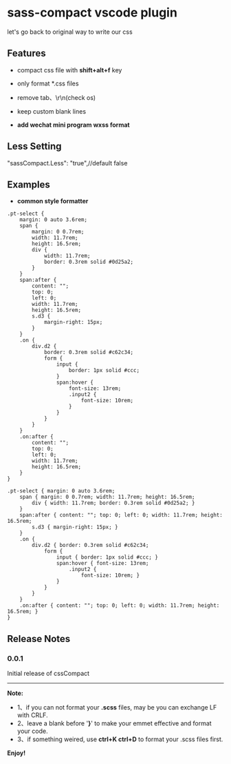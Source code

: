 # sass-compact vscode plugin

let's go back to original way to write our css

## Features

* compact css file with **shift+alt+f** key

* only format *.css files

* remove tab、\r\n(check os)

* keep custom blank lines

* **add wechat mini program wxss format**

## Less Setting
"sassCompact.Less": "true",//default false

## Examples

* **common style formatter**

~~~ source segment
.pt-select {
    margin: 0 auto 3.6rem;
    span {
        margin: 0 0.7rem;
        width: 11.7rem;
        height: 16.5rem;
        div {
            width: 11.7rem;
            border: 0.3rem solid #0d25a2;
        }
    }
    span:after {
        content: "";
        top: 0;
        left: 0;
        width: 11.7rem;
        height: 16.5rem;
        s.d3 {
            margin-right: 15px;
        }
    }
    .on {
        div.d2 {
            border: 0.3rem solid #c62c34;
            form {
                input {
                    border: 1px solid #ccc;
                }
                span:hover {
                    font-size: 13rem;
                    .input2 {
                        font-size: 10rem;
                    }
                }
            }
        }
    }
    .on:after {
        content: "";
        top: 0;
        left: 0;
        width: 11.7rem;
        height: 16.5rem;
    }
}
~~~

~~~ format result
.pt-select { margin: 0 auto 3.6rem; 
    span { margin: 0 0.7rem; width: 11.7rem; height: 16.5rem; 
        div { width: 11.7rem; border: 0.3rem solid #0d25a2; }
    }
    span:after { content: ""; top: 0; left: 0; width: 11.7rem; height: 16.5rem; 
        s.d3 { margin-right: 15px; }
    }
    .on {
        div.d2 { border: 0.3rem solid #c62c34; 
            form {
                input { border: 1px solid #ccc; }
                span:hover { font-size: 13rem; 
                    .input2 {
                        font-size: 10rem; }
                }
            }
        }
    }
    .on:after { content: ""; top: 0; left: 0; width: 11.7rem; height: 16.5rem; }
}
~~~

## Release Notes

### 0.0.1

Initial release of cssCompact


-----------------------------------------------------------------------------------------------------------

**Note:** 

* 1、if you can not format your **.scss** files, may be you can exchange LF with CRLF.
* 2、leave a blank before '**}**' to make your emmet effective and format your code.
* 3、if something weired, use **ctrl+K ctrl+D** to format your .scss files first.

**Enjoy!**